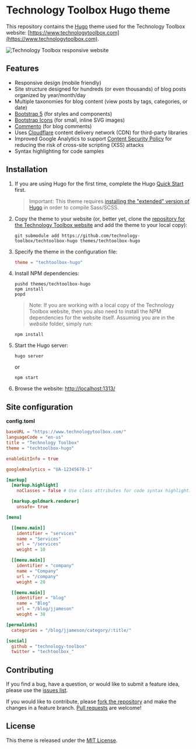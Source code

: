 # Technology Toolbox Hugo theme

This repository contains the [Hugo](https://gohugo.io) theme used for the
Technology Toolbox website:
[https://www.technologytoolbox.com](https://www.technologytoolbox.com).

![Technology Toolbox responsive website](https://assets.technologytoolbox.com/website/img/theme-screenshots/responsive-website-2300x1400.jpg)

## Features

- Responsive design (mobile friendly)
- Site structure designed for hundreds (or even thousands) of blog posts
  organized by year/month/day
- Multiple taxonomies for blog content (view posts by tags, categories, or date)
- [Bootstrap 5](https://getbootstrap.com/) (for styles and components)
- [Bootstrap Icons](https://icons.getbootstrap.com/) (for small, inline SVG images)
- [Commento](https://commento.io/) (for blog comments)
- Uses [Cloudflare](https://www.cloudflare.com/) content delivery network (CDN)
  for third-party libraries
- Improved Google Analytics to support
  [Content Security Policy](https://developer.mozilla.org/en-US/docs/Web/HTTP/CSP)
  for reducing the risk of cross-site scripting (XSS) attacks
- Syntax highlighting for code samples

## Installation

1. If you are using Hugo for the first time, complete the Hugo
   [Quick Start](https://gohugo.io/getting-started/quick-start/) first.

   > Important: This theme requires
   > [installing the "extended" version of Hugo](https://gohugo.io/getting-started/installing/)
   > in order to compile Sass/SCSS.

1. Copy the theme to your website (or, better yet, clone the
   [repository for the Technology Toolbox website](https://github.com/technology-toolbox/website)
   and add the theme to your local copy):

   ```Shell
   git submodule add https://github.com/technology-toolbox/techtoolbox-hugo themes/techtoolbox-hugo
   ```

1. Specify the theme in the configuration file:

   ```TOML
   theme = "techtoolbox-hugo"
   ```

1. Install NPM dependencies:

   ```Shell
   pushd themes/techtoolbox-hugo
   npm install
   popd
   ```

   > Note: If you are working with a local copy of the Technology Toolbox
   > website, then you also need to install the NPM dependencies for the website
   > itself. Assuming you are in the _website_ folder, simply run:

   ```Shell
   npm install
   ```

1. Start the Hugo server:

   ```Shell
   hugo server
   ```

   or

   ```Shell
   npm start
   ```

1. Browse the website: [http://localhost:1313/](http://localhost:1313/)

## Site configuration

**config.toml**

```TOML
baseURL = "https://www.technologytoolbox.com/"
languageCode = "en-us"
title = "Technology Toolbox"
theme = "techtoolbox-hugo"

enableGitInfo = true

googleAnalytics = "UA-12345678-1"

[markup]
  [markup.highlight]
    noClasses = false # Use class attributes for code syntax highlighting

  [markup.goldmark.renderer]
    unsafe= true

[menu]

  [[menu.main]]
    identifier = "services"
    name = "Services"
    url = "/services"
    weight = 10

  [[menu.main]]
    identifier = "company"
    name = "Company"
    url = "/company"
    weight = 20

  [[menu.main]]
    identifier = "blog"
    name = "Blog"
    url = "/blog/jjameson"
    weight = 30

[permalinks]
  categories = "/blog/jjameson/category/:title/"

[social]
  github = "technology-toolbox"
  twitter = "techtoolbox_"
```

## Contributing

If you find a bug, have a question, or would like to submit a feature idea,
please use the
[issues list](https://github.com/technology-toolbox/techtoolbox-hugo/issues).

If you would like to contribute, please
[fork the repository](https://github.com/technology-toolbox/techtoolbox-hugo/fork) and make
the changes in a feature branch.
[Pull requests](https://github.com/technology-toolbox/website/pulls) are
welcome!

## License

This theme is released under the
[MIT License](https://github.com/technology-toolbox/techtoolbox-hugo/blob/main/LICENSE).
